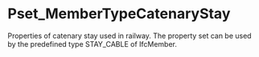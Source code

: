# Pset_MemberTypeCatenaryStay

Properties of catenary stay used in railway. The property set can be used by the predefined type STAY_CABLE of IfcMember.<!-- end of definition -->
